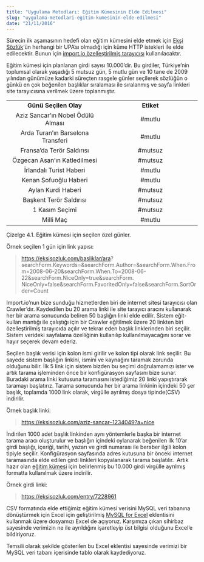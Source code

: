 ```yaml
---
title: "Uygulama Metodları: Eğitim Kümesinin Elde Edilmesi"
slug: "uygulama-metodlari-egitim-kumesinin-elde-edilmesi"
date: "21/11/2016"
---
```


Sürecin ilk aşamasının hedefi olan eğitim kümesini elde etmek için [Ekşi Sözlük](https://mevlutcanvar.com.tr/eksi-sozlukte-veri-madenciligi)‘ün herhangi bir UPA’sı olmadığı için küme HTTP istekleri ile elde edilecektir. Bunun için [import.io özelleştirilmiş tarayıcısı](https://mevlutcanvar.com.tr/import-io-ozellestirilmis-tarayicisi) kullanılacaktır.

Eğitim kümesi için planlanan girdi sayısı 10.000’dir. Bu girdiler, Türkiye’nin toplumsal olarak yaşadığı 5 mutsuz gün, 5 mutlu gün ve 10 tane de 2009 yılından günümüze kadarki süreçten rasgele günler seçilerek sözlüğün o günkü en çok beğenilen başlıklar sıralaması ile sıralanmış ve sayfa linkleri site tarayıcısına verilmek üzere toplanmıştır.


<table class="table">
  <tbody>
    <tr>
      <td style="text-align: center;" width="274">
        <strong>Günü Seçilen Olay</strong>
      </td>
      <td style="text-align: center;" width="274"><strong>Etiket</strong></td>
    </tr>
    <tr>
      <td style="text-align: center;" width="274">
        Aziz Sancar’ın Nobel Ödülü Alması
      </td>
      <td style="text-align: center;" width="274">#mutlu</td>
    </tr>
    <tr>
      <td style="text-align: center;" width="274">
        Arda Turan’ın Barselona Transferi
      </td>
      <td style="text-align: center;" width="274">#mutlu</td>
    </tr>
    <tr>
      <td style="text-align: center;" width="274">Fransa’da Terör Saldırısı</td>
      <td style="text-align: center;" width="274">#mutsuz</td>
    </tr>
    <tr>
      <td style="text-align: center;" width="274">
        Özgecan Asan’ın Katledilmesi
      </td>
      <td style="text-align: center;" width="274">#mutsuz</td>
    </tr>
    <tr>
      <td style="text-align: center;" width="274">İrlandalı Turist Haberi</td>
      <td style="text-align: center;" width="274">#mutlu</td>
    </tr>
    <tr>
      <td style="text-align: center;" width="274">Kenan Sofuoğlu Haberi</td>
      <td style="text-align: center;" width="274">#mutlu</td>
    </tr>
    <tr>
      <td style="text-align: center;" width="274">Aylan Kurdi Haberi</td>
      <td style="text-align: center;" width="274">#mutsuz</td>
    </tr>
    <tr>
      <td style="text-align: center;" width="274">Başkent Terör Saldırısı</td>
      <td style="text-align: center;" width="274">#mutsuz</td>
    </tr>
    <tr>
      <td style="text-align: center;" width="274">1 Kasım Seçimi</td>
      <td style="text-align: center;" width="274">#mutsuz</td>
    </tr>
    <tr>
      <td style="text-align: center;" width="274">Milli Maç</td>
      <td style="text-align: center;" width="274">#mutlu</td>
    </tr>
  </tbody>
</table>

Çizelge 4.1. Eğitim kümesi için seçilen özel günler.

Örnek seçilen 1 gün için link yapısı:

> https://eksisozluk.com/basliklar/ara? searchForm.Keywords=&searchForm.Author=&searchForm.When.From=2008-06-20&searchForm.When.To=2008-06-22&searchForm.NiceOnly=true&searchForm. NiceOnly=false&searchForm.FavoritedOnly=false&searchForm.SortOrder=Count

Import.io’nun bize sunduğu hizmetlerden biri de internet sitesi tarayıcısı olan Crawler’dır. Kaydedilen bu 20 arama linki ile site tarayıcı aracını kullanarak her bir arama sonucunda beliren 50 başlığın linki elde edilir. Sistem eğit-kullan mantığı ile çalıştığı için bir Crawler eğitilmek üzere 20 linkten biri özelleştirilmiş tarayıcıda açılır ve tekrar eden başlık linklerinden biri seçilir. Sistem verideki sayfalama özelliğinin kullanılıp kullanılmayacağını sorar ve hayır seçerek devam ederiz.

Seçilen başlık verisi için kolon ismi girilir ve kolon tipi olarak link seçilir. Bu sayede sistem başlığın linkini, ismini ve kaynağını taramak zorunda olduğunu bilir. İlk 5 link için sistem bizden bu seçimi doğrulamamızı ister ve artık tarama işleminden önce bir konfigürasyon sayfasını bize sunar. Buradaki arama linki kutusuna taramasını istediğimiz 20 linki yapıştırarak taramayı başlatırız. Tarama sonucunda her bir arama linkinin içindeki 50 şer başlık, toplamda 1000 link olarak, virgülle ayrılmış dosya tipinde(CSV) indirilir.

Örnek başlık linki:

> https://eksisozluk.com/aziz-sancar–1234049?a=nice

İndirilen 1000 adet başlık linkinden aynı yöntemlerle başka bir internet tarama aracı oluşturulur ve başlığın içindeki oylanarak beğenilen ilk 10’ar girdi başlığı, içeriği, tarihi, yazarı ve girdi numarası ile beraber ilgili kolon tipiyle seçilir. Konfigürasyon sayfasında adres kutusuna bir önceki internet taramasında elde edilen girdi linkleri kopyalanarak tarama başlatılır.  Artık hazır olan [eğitim kümesi](https://mevlutcanvar.com.tr/veri-madenciligi-asamalari/309#veri-secimi) için belirlenmiş bu 10.000 girdi virgülle ayrılmış formatta kullanılmak üzere indirilir.

Örnek girdi linki:

> https://eksisozluk.com/entry/7228961

CSV formatında elde ettiğimiz eğitim kümesi verisini MySQL veri tabanına dönüştürmek için Excel için geliştirilmiş [MySQL for Excel](https://mevlutcanvar.com.tr/mysql-for-excel-eklentisi/287) eklentisini kullanmak üzere dosyamızı Excel de açıyoruz. Karşımıza çıkan sihirbaz sayesinde verimizin ne ile ayrıldığını işaretleyip üst bilgisi olduğunu Excel’e bildiriyoruz.

Temsili olarak şekilde gösterilen bu Excel eklentisi sayesinde verimizi bir MySQL veri tabanı içerisinde tablo olarak kaydediyoruz.
